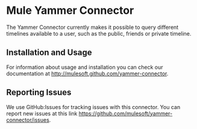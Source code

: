 Mule Yammer Connector
=====================

The Yammer Connector currently makes it possible to query different timelines 
available to a user, such as the public, friends or private timeline.

Installation and Usage
----------------------

For information about usage and installation you can check our documentation at http://mulesoft.github.com/yammer-connector.

Reporting Issues
----------------

We use GitHub:Issues for tracking issues with this connector. You can report new issues at this link https://github.com/mulesoft/yammer-connector/issues.







